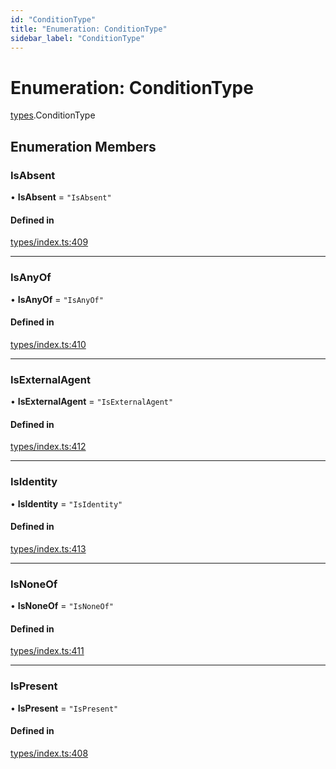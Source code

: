 ```yaml
---
id: "ConditionType"
title: "Enumeration: ConditionType"
sidebar_label: "ConditionType"
---
```


# Enumeration: ConditionType

[types](../../../modules/Types/Types.md).ConditionType

## Enumeration Members

### IsAbsent

• **IsAbsent** = ``"IsAbsent"``

#### Defined in

[types/index.ts:409](https://github.com/PolymeshAssociation/polymesh-sdk/blob/15be87e8/src/types/index.ts#L409)

___

### IsAnyOf

• **IsAnyOf** = ``"IsAnyOf"``

#### Defined in

[types/index.ts:410](https://github.com/PolymeshAssociation/polymesh-sdk/blob/15be87e8/src/types/index.ts#L410)

___

### IsExternalAgent

• **IsExternalAgent** = ``"IsExternalAgent"``

#### Defined in

[types/index.ts:412](https://github.com/PolymeshAssociation/polymesh-sdk/blob/15be87e8/src/types/index.ts#L412)

___

### IsIdentity

• **IsIdentity** = ``"IsIdentity"``

#### Defined in

[types/index.ts:413](https://github.com/PolymeshAssociation/polymesh-sdk/blob/15be87e8/src/types/index.ts#L413)

___

### IsNoneOf

• **IsNoneOf** = ``"IsNoneOf"``

#### Defined in

[types/index.ts:411](https://github.com/PolymeshAssociation/polymesh-sdk/blob/15be87e8/src/types/index.ts#L411)

___

### IsPresent

• **IsPresent** = ``"IsPresent"``

#### Defined in

[types/index.ts:408](https://github.com/PolymeshAssociation/polymesh-sdk/blob/15be87e8/src/types/index.ts#L408)
